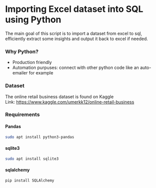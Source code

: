 # Importing Excel dataset into SQL using Python    
The main goal of this script is to import a dataset from excel to sql, efficiently  extract some insights  and output it back to excel if needed.  

### Why Python? 
- Production friendly  
- Automation purpuses: connect with other python code like an auto-emailer for example 


### Dataset
The online retail business dataset is found on Kaggle  
Link: https://www.kaggle.com/umerkk12/online-retail-business 

### Requirements


#### Pandas
```bash
sudo apt install python3-pandas
```

#### sqlite3
```bash 
sudo apt install sqlite3
```
#### sqlalchemy
```bash 
pip install SQLAlchemy
```



